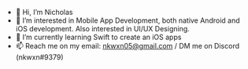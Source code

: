 - 👋 Hi, I’m Nicholas
- 👀 I’m interested in Mobile App Development, both native Android and iOS development. Also interested in UI/UX Designing.
- 🌱 I’m currently learning Swift to create an iOS apps
- 📫 Reach me on my email: nkwxn05@gmail.com / DM me on Discord (nkwxn#9379)
